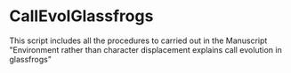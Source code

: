 # CallEvolGlassfrogs
This script includes all the procedures to carried out in the Manuscript "Environment rather than character displacement explains call evolution in glassfrogs"
